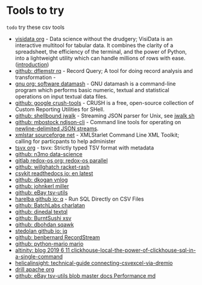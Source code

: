 ﻿# Tools to try

`todo` try these csv tools

<!--
NimbleText pattern

- [<% $1.replace('https://','').replace('www.','').replace('.com','').replace('/',': ').replace(/[\/\.]/g,' ').replace(/\: $/,'').trim() %>]($1) - $2
-->

- [visidata org](https://visidata.org/) - Data science without the drudgery; VisiData is an interactive multitool for tabular data. It combines the clarity of a spreadsheet, the efficiency of the terminal, and the power of Python, into a lightweight utility which can handle millions of rows with ease. ([introduction](https://jsvine.github.io/intro-to-visidata/index.html))
- [github: dflemstr rq](https://github.com/dflemstr/rq) - Record Query; A tool for doing record analysis and transformation -
- [gnu org: software datamash](https://www.gnu.org/software/datamash/) - GNU datamash is a command-line program which performs basic numeric, textual and statistical operations on input textual data files.
- [github: google crush-tools](https://github.com/google/crush-tools) - CRUSH is a free, open-source collection of Custom Reporting Utilities for SHell.
- [github: shellbound jwalk](https://github.com/shellbound/jwalk/) - Streaming JSON parser for Unix, see [jwalk sh](https://jwalk.sh)
- [github: mbostock ndjson-cli](https://github.com/mbostock/ndjson-cli) - Command line tools for operating on [newline-delimited JSON streams](http://ndjson.org/).
- [xmlstar sourceforge net](https://xmlstar.sourceforge.net/) - XMLStarlet Command Line XML Toolkit; calling for particpants to help administer
- [tsvx org](https://www.tsvx.org) - tsvx: Strictly typed TSV format with metadata
- [github: n3mo data-science](https://github.com/n3mo/data-science)
- [gitlab redox-os org: redox-os parallel](https://gitlab.redox-os.org/redox-os/parallel)
- [github: willghatch racket-rash](https://github.com/willghatch/racket-rash)
- [csvkit readthedocs io: en latest](https://csvkit.readthedocs.io/en/latest/)
- [github: dkogan vnlog](https://github.com/dkogan/vnlog)
- [github: johnkerl miller](https://github.com/johnkerl/miller)
- [github: eBay tsv-utils](https://github.com/eBay/tsv-utils)
- [harelba github io: q](https://harelba.github.io/q/) - Run SQL Directly on CSV Files
- [github: BatchLabs charlatan](https://github.com/BatchLabs/charlatan)
- [github: dinedal textql](https://github.com/dinedal/textql)
- [github: BurntSushi xsv](https://github.com/BurntSushi/xsv)
- [github: dbohdan sqawk](https://github.com/dbohdan/sqawk)
- [stedolan github io: jq](https://stedolan.github.io/jq/)
- [github: benbernard RecordStream](https://github.com/benbernard/RecordStream)
- [github: python-mario mario](https://github.com/python-mario/mario)
- [altinity: blog 2019 6 11 clickhouse-local-the-power-of-clickhouse-sql-in-a-single-command](https://www.altinity.com/blog/2019/6/11/clickhouse-local-the-power-of-clickhouse-sql-in-a-single-command)
- [helicalinsight: technical-guide connecting-csvexcel-via-dremio](https://www.helicalinsight.com/technical-guide/connecting-csvexcel-via-dremio/)
- [drill apache org](https://drill.apache.org)
- [github: eBay tsv-utils blob master docs Performance md](https://github.com/eBay/tsv-utils/blob/master/docs/Performance.md)